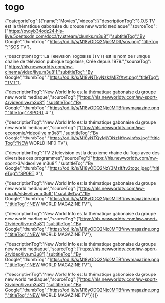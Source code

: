 # togo
{"categorieTog":[{"name":"Movies","videos":[{"descriptionTog":"S.O.S TV est la thématique gabonaise du groupe new world mediaque","sourceTog":["https://pvqyb34odz24-hls-live.5centscdn.com/doc2/tv.stream/chunks.m3u8"],"subtitleTog":"By Google","thumbTog":"https://od.lk/s/M18yODQ2Njc0MDlf/sos.png","titleTog":"SOS TV"},

{"descriptionTog":"La Télévision Togolaise (TVT) est le nom de l'unique chaîne de télévision publique togolaise, Crée depuis 1979.","sourceTog":["https://hls.newworldtv.com/nw-cinema/video/live.m3u8"],"subtitleTog":"By Google","thumbTog":"https://od.lk/s/M18yNTkyNzk2MjZf/tvt.png","titleTog":"TVT"},

{"descriptionTog":"New World Info est la thématique gabonaise du groupe new world mediaque","sourceTog":["https://hls.newworldtv.com/nw-sport-4/video/live.m3u8"],"subtitleTog":"By Google","thumbTog":"https://od.lk/s/M18yODQ2Njc0MTBf/nwmagazine.png","titleTog":"SPORT 4 "},

{"descriptionTog":"New World Info est la thématique gabonaise du groupe new world mediaque","sourceTog":["https://hls.newworldtv.com/nw-economie/video/live.m3u8"],"subtitleTog":"By Google","thumbTog":"https://od.lk/s/M18yNTQyMjY0NzNf/nwInfos.jpg","titleTog":"NEW WORLD INFO TV"},

{"descriptionTog":"TV 2 television est la deuxieme chaine du Togo avec des diversites des programmes","sourceTog":["https://hls.newworldtv.com/nw-sport-3/video/live.m3u8"],"subtitleTog":"By Google","thumbTog":"https://od.lk/s/M18yODQ2NzY3Mzlf/tv2togo.jpeg","titleTog":"SPORT 3"},



{"descriptionTog":"New World Info est la thématique gabonaise du groupe new world mediaque","sourceTog":["https://hls.newworldtv.com/nw-muzik/video/live.m3u8"],"subtitleTog":"By Google","thumbTog":"https://od.lk/s/M18yODQ2Njc0MTBf/nwmagazine.png","titleTog":"NEW WORLD MAGAZINE TV"},

{"descriptionTog":"New World Info est la thématique gabonaise du groupe new world mediaque","sourceTog":["https://hls.newworldtv.com/nw-sport-2/video/live.m3u8"],"subtitleTog":"By Google","thumbTog":"https://od.lk/s/M18yODQ2Njc0MTBf/nwmagazine.png","titleTog":"NEW WORLD MAGAZINE TV"},

{"descriptionTog":"New World Info est la thématique gabonaise du groupe new world mediaque","sourceTog":["https://hls.newworldtv.com/nw-sport-2/video/live.m3u8"],"subtitleTog":"By Google","thumbTog":"https://od.lk/s/M18yODQ2Njc0MTBf/nwmagazine.png","titleTog":"NEW WORLD MAGAZINE TV"},

{"descriptionTog":"New World Info est la thématique gabonaise du groupe new world mediaque","sourceTog":["https://hls.newworldtv.com/nw-sport-3/video/live.m3u8"],"subtitleTog":"By Google","thumbTog":"https://od.lk/s/M18yODQ2Njc0MTBf/nwmagazine.png","titleTog":"NEW WORLD MAGAZINE TV"}]}]}
